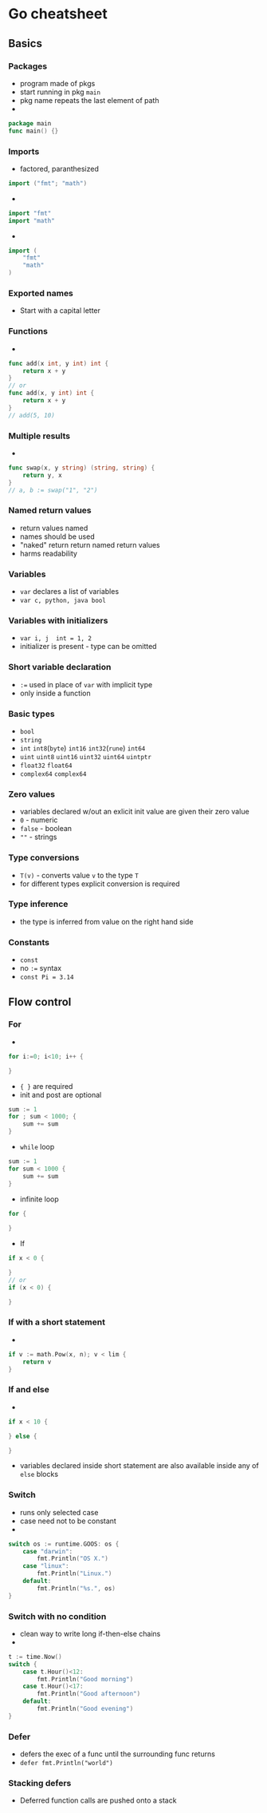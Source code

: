 # Go cheatsheet

## **Basics**

### Packages
* program made of pkgs
* start running in pkg `main`
* pkg name repeats the last element of path
* 
```go
package main
func main() {}
```

### Imports
* factored, paranthesized
```go
import ("fmt"; "math")
```
* 
```go
import "fmt"
import "math"
```
*
```go
import (
    "fmt"
    "math"
)
```
### Exported names
* Start with a capital letter

### Functions
* 
```go
func add(x int, y int) int {
    return x + y
}
// or
func add(x, y int) int {
    return x + y
}
// add(5, 10)
```

### Multiple results
*
```go
func swap(x, y string) (string, string) {
    return y, x
}
// a, b := swap("1", "2")
```

### Named return values
* return values named
* names should be used
* "naked" return return named return values
* harms readability

### Variables
* `var` declares a list of variables
* `var c, python, java bool`

### Variables with initializers
* `var i, j  int = 1, 2`
* initializer is present - type can be omitted

### Short variable declaration
* `:=` used in place of `var` with implicit type
* only inside a function

### Basic types
* `bool`
* `string`
* `int` `int8`(`byte`) `int16` `int32`(`rune`) `int64`
* `uint` `uint8` `uint16` `uint32` `uint64` `uintptr`
* `float32` `float64`
* `complex64` `complex64`

### Zero values
* variables declared w/out an exlicit init value are given their zero value
* `0` - numeric
* `false` - boolean
* `""` - strings

### Type conversions
* `T(v)` - converts value `v` to the type `T`
* for different types explicit conversion is required

### Type inference
* the type is inferred from value on the right hand side

### Constants
* `const`
* no `:=` syntax
* `const Pi = 3.14` 

## **Flow control**

### For
* 
```go
for i:=0; i<10; i++ {

}
```
* `{ }` are required
* init and post are optional
```go
sum := 1
for ; sum < 1000; {
    sum += sum
}
```
* `while` loop
```go
sum := 1
for sum < 1000 {
    sum += sum
}
```
* infinite loop
```go
for {
    
}
```
* If
```go
if x < 0 {

}
// or 
if (x < 0) {

}
```
### If with a short statement
*
```go
if v := math.Pow(x, n); v < lim {
    return v
}
```
### If and else
*
```go
if x < 10 {

} else {

}
```
* variables declared inside short statement are also available inside any of `else` blocks

### Switch
* runs only selected case
* case need not to be constant
*
```go
switch os := runtime.GOOS: os {
    case "darwin":
        fmt.Println("OS X.")
    case "linux":
        fmt.Println("Linux.")
    default: 
        fmt.Println("%s.", os)
}
```

### Switch with no condition
* clean way to write long if-then-else chains
*
```go
t := time.Now()
switch {
    case t.Hour()<12:
        fmt.Println("Good morning")
    case t.Hour()<17:
        fmt.Println("Good afternoon")
    default:
        fmt.Println("Good evening")
}
```
### Defer
* defers the exec of a func until the surrounding func returns
* `defer fmt.Println("world")`

### Stacking defers
* Deferred function calls are pushed onto a stack